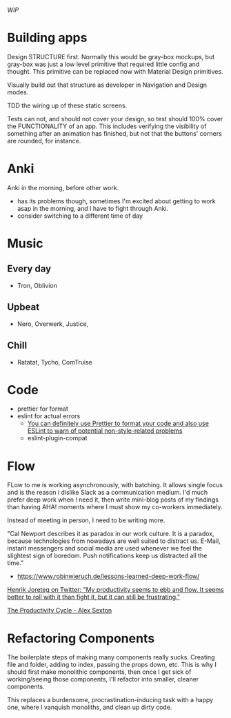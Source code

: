 _WIP_

# Building apps
Design STRUCTURE first. Normally this would be gray-box mockups, but gray-box was just a low level primitive that
required little config and thought. This primitive can be replaced now with Material Design primitives.

Visually build out that structure as developer in Navigation and Design modes.

TDD the wiring up of these static screens.

Tests can not, and should not cover your design, so test should 100% cover the FUNCTIONALITY of an app. This includes
verifying the visibility of something after an animation has finished, but not that the buttons' corners are rounded,
for instance.

# Anki
Anki in the morning, before other work.
- has its problems though, sometimes I'm excited about getting to work asap in the morning, and I have to fight through Anki.
- consider switching to a different time of day

# Music
## Every day
- Tron, Oblivion
## Upbeat
- Nero, Overwerk, Justice,
## Chill
- Ratatat, Tycho, ComTruise

# Code
- prettier for format
- eslint for actual errors
  - [You can definitely use Prettier to format your code and also use ESLint to warn of potential non-style-related problems](https://twitter.com/geteslint/status/839929305211609089)
  - eslint-plugin-compat

# Flow
FLow to me is working asynchronously, with batching. It allows single focus and is the reason i dislike Slack as a communication medium. I'd much prefer deep work when I need it, then write mini-blog posts of my findings than having AHA! moments where I must show my co-workers immediately.

Instead of meeting in person, I need to be writing more.

"Cal Newport describes it as paradox in our work culture. It is a paradox, because technologies from nowadays are well suited to distract us. E-Mail, instant messengers and social media are used whenever we feel the slightest sign of boredom. Push notifications keep us distracted all the time."
- https://www.robinwieruch.de/lessons-learned-deep-work-flow/

[Henrik Joreteg on Twitter: "My productivity seems to ebb and flow. It seems better to roll with it than fight it, but it can still be frustrating."](https://twitter.com/HenrikJoreteg/status/857458718056660992)

[The Productivity Cycle - Alex Sexton](https://alexsexton.com/blog/2014/1/the-productivity-cycle/)

# Refactoring Components
The boilerplate steps of making many components really sucks. Creating file and folder, adding to index, passing the props down, etc. This is why I should first make monolithic components, then once I get sick of working/seeing those components, I'll refactor into smaller, cleaner components.

This replaces a burdensome, procrastination-inducing task with a happy one, where I vanquish monoliths, and clean up dirty code.

